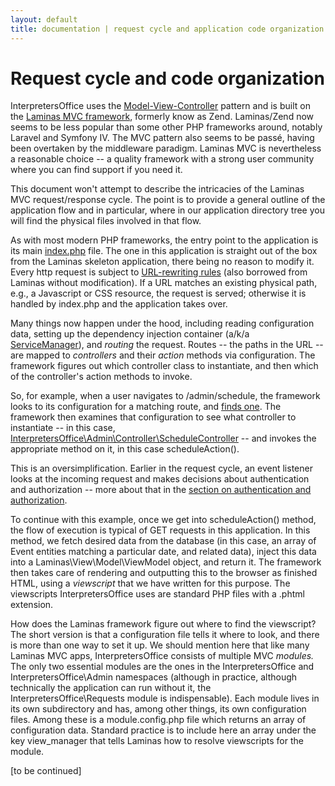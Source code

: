 ```yaml
---
layout: default
title: documentation | request cycle and application code organization | InterpretersOffice.org
---
```


# Request cycle and code organization

<span class="monospace">InterpretersOffice</span> uses the [Model-View-Controller](https://en.wikipedia.org/wiki/Model%E2%80%93view%E2%80%93controller)
pattern and is built on the [Laminas MVC framework](https://docs.laminas.dev/mvc/), formerly know as Zend. Laminas/Zend now seems to be less 
popular than some other PHP frameworks around, notably Laravel and Symfony IV. The MVC pattern also seems to be passé, having been overtaken 
by the middleware paradigm. Laminas MVC is nevertheless a reasonable choice -- a quality framework with a strong user community 
where you can find support if you need it.

This document won't attempt to describe the intricacies of the Laminas MVC request/response cycle. The point is to provide a 
general outline of the application flow and in particular, where in our application directory tree 
you will find the physical files involved in that flow.

As with most modern PHP frameworks, the entry point to the application is its main
[index.php](https://github.com/davidmintz/court-interpreters-office/blob/master/public/index.php) file. The one in this 
application is straight out of the box from the Laminas skeleton application, there being no reason to modify it. Every http request 
is subject to [URL-rewriting rules](https://github.com/davidmintz/court-interpreters-office/blob/master/public/.htaccess) (also borrowed 
from Laminas without modification). If a URL matches an existing physical path, e.g., a Javascript or CSS resource, the request is 
served; otherwise it is handled by index.php and the application takes over.

Many things now happen under the hood, including reading configuration data, setting up the dependency injection container
(a/k/a [ServiceManager](https://docs.laminas.dev/laminas-servicemanager/)), and *routing* the request. Routes -- the paths in the URL -- 
are mapped to *controllers* and their *action* methods via configuration. The framework figures out which controller class to instantiate, 
and then which of the controller's action methods to invoke.

So, for example, when a user navigates to <span class="text-monospace">/admin/schedule</span>, 
the framework looks to its configuration for a matching route, 
and [finds one](https://github.com/davidmintz/court-interpreters-office/blob/f9ebd8ea438694d7b99d98770ea176fb4b10155e/module/Admin/config/routes.php#L140). 
The framework then examines that configuration to see what controller to instantiate -- in this case, [<text class="text-monospace text-nowrap">InterpretersOffice\Admin\Controller\ScheduleController</text>](https://github.com/davidmintz/court-interpreters-office/blob/master/module/Admin/src/Controller/ScheduleController.php)
-- and invokes the appropriate method on it, in this case <span class="text-monospace">scheduleAction()</span>.

<div class="border border-info rounded sm-shadow py-2 bg-light px-3 mb-3">
    This is an oversimplification. Earlier in the request cycle, an event listener looks at the incoming request and makes
    decisions about authentication and authorization -- more about that in the 
    <a href="/documentation/authentication-and-authorization.html">section on authentication and authorization</a>.
</div>

To continue with this example, once we get into <span class="text-monospace">scheduleAction()</span> method, the flow of execution is typical of GET requests in this 
application. In this method, we fetch desired data from the database (in this case, an array of <span class="text-monospace">Event</span> entities matching a 
particular date, and related data), inject this data into a <span class="text-monospace text-nowrap">Laminas\View\Model\ViewModel</span> object, and return it. 
The framework then takes care of rendering and outputting this to the browser as finished HTML, using a *viewscript* that we have written for this purpose. 
The viewscripts <span class="text-monospace">InterpretersOffice</span> uses are standard PHP files with a <span class="text-monospace">.phtml</span> extension.

How does the Laminas framework figure out where to find the viewscript? The short version is that a configuration file tells it where to look, and there is more 
than one way to set it up. We should mention here that like many Laminas MVC apps, <span class="text-monospace">InterpretersOffice</span> consists of 
multiple MVC *modules.* The only two essential modules are the ones in the <span class="text-monospace">InterpretersOffice</span> 
and <span class="text-monospace">InterpretersOffice\Admin</span> namespaces (although in practice, although technically the application can run 
without it, the <span class="text-monospace">InterpretersOffice\Requests</span> module is indispensable). Each module lives in its own subdirectory 
and has, among other things, its own configuration files. Among these is a <span class="text-monospace">module.config.php</span> file which 
returns an array of configuration data. Standard practice is to include here an array under the key <span class="text-monospace">view_manager</span> that tells 
Laminas how to resolve viewscripts for the module. 


[to be continued]




